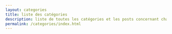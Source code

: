 ```yaml
---
layout: categories
title: liste des catégories
description: liste de toutes les catégories et les posts concernant chacune des catégories
permalink: /categories/index.html
---
```


